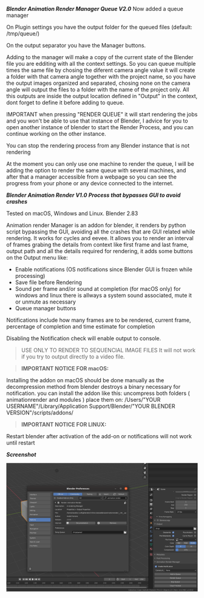 ***Blender Animation Render Manager Queue V2.0***
Now added a queue manager

On Plugin settings you have the output folder for the queued files (default: /tmp/queue/)

On the output separator you have the Manager buttons.

Adding to the manager will make a copy of the current state of the Blender file you are edditing with all the context settings.
So you can queue multiple times the same file by chosing the diferent camera angle value it will create a folder with that camera angle together with the project name, so you have the output images organized and separated, chosing none on the camera angle will output the files to a folder with the name of the project only. All this outputs are inside the output location defined in "Output" in the context, dont forget to define it before adding to queue.

IMPORTANT
when pressing "RENDER QUEUE" it will start rendering the jobs and you won't be able to use that instance of Blender,
I advice for you to open another instance of blender to start the Render Process, and you can continue working on the other instance.

You can stop the rendering process from any Blender instance that is not rendering

At the moment you can only use one machine to render the queue, I will be adding the option to render the same queue with several machines, and after that a manager accessible from a webpage so you can see the progress from your phone or any device connected to the internet.

***Blender Animation Render V1.0***
***Process that bypasses GUI to avoid crashes***

Tested on macOS, Windows and Linux. Blender 2.83

Animation render Manager is an addon for blender, it renders by python script bypassing the GUI, avoiding all the crashes that are GUI related while rendering. It works for cycles and eevee. It allows you to render an interval of frames grabing the details from context like first frame and last frame, output path and all the details required for rendering, it adds some buttons on the Output menu like:
- Enable notifications (OS notifications since Blender GUI is frozen while processing)
- Save file before Rendering
- Sound per frame and/or sound at completion (for macOS only) for windows and linux there is allways a system sound associated, mute it or unmute as necessary
- Queue manager buttons

Notifications include how many frames are to be rendered, current frame, percentage of completion and time estimate for completion

Disabling the Notification check will enable output to console.

>USE ONLY TO RENDER TO SEQUENCIAL IMAGE FILES
It will not work if you try to output directly to a video file.

>**IMPORTANT NOTICE FOR macOS:**

Installing the addon on macOS should be done manually as the decompression method from blender destroys a binary necessary for notification.
you can install the addon like this:
uncompress both folders ( animationrender and modules )
place them on:
/Users/"YOUR USERNAME"/Library/Application Support/Blender/"YOUR BLENDER VERSION"/scripts/addons/

>**IMPORTANT NOTICE FOR LINUX:**

Restart blender after activation of the add-on or notifications will not work until restart

***Screenshot***

![](https://raw.githubusercontent.com/thebadking/animationrender/master/screenshots/Animation_render_manager.png)

